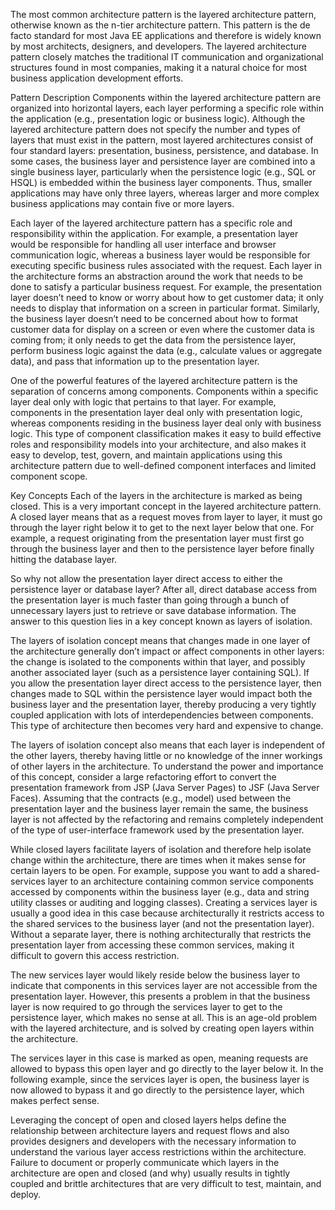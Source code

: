 The most common architecture pattern is the layered architecture pattern, otherwise known as the n-tier architecture pattern. This pattern is the de facto standard for most Java EE applications and therefore is widely known by most architects, designers, and developers. The layered architecture pattern closely matches the traditional IT communication and organizational structures found in most companies, making it a natural choice for most business application development efforts. 

Pattern Description
Components within the layered architecture pattern are organized into horizontal layers, each layer performing a specific role within the application (e.g., presentation logic or business logic). Although the layered architecture pattern does not specify the number and types of layers that must exist in the pattern, most layered architectures consist of four standard layers: presentation, business, persistence, and database. In some cases, the business layer and persistence layer are combined into a single business layer, particularly when the persistence logic (e.g., SQL or HSQL) is embedded within the business layer components. Thus, smaller applications may have only three layers, whereas larger and more complex business applications may contain five or more layers. 

Each layer of the layered architecture pattern has a specific role and responsibility within the application. For example, a presentation layer would be responsible for handling all user interface and browser communication logic, whereas a business layer would be responsible for executing specific business rules associated with the request. Each layer in the architecture forms an abstraction around the work that needs to be done to satisfy a particular business request. For example, the presentation layer doesn’t need to know or worry about how to get customer data; it only needs to display that information on a screen in particular format. Similarly, the business layer doesn’t need to be concerned about how to format customer data for display on a screen or even where the customer data is coming from; it only needs to get the data from the persistence layer, perform business logic against the data (e.g., calculate values or aggregate data), and pass that information up to the presentation layer.  


One of the powerful features of the layered architecture pattern is the separation of concerns among components. Components within a specific layer deal only with logic that pertains to that layer. For example, components in the presentation layer deal only with presentation logic, whereas components residing in the business layer deal only with business logic. This type of component classification makes it easy to build effective roles and responsibility models into your architecture, and also makes it easy to develop, test, govern, and maintain applications using this architecture pattern due to well-defined component interfaces and limited component scope.

Key Concepts
Each of the layers in the architecture is marked as being closed. This is a very important concept in the layered architecture pattern. A closed layer means that as a request moves from layer to layer, it must go through the layer right below it to get to the next layer below that one. For example, a request originating from the presentation layer must first go through the business layer and then to the persistence layer before finally hitting the database layer. 


So why not allow the presentation layer direct access to either the persistence layer or database layer? After all, direct database access from the presentation layer is much faster than going through a bunch of unnecessary layers just to retrieve or save database information. The answer to this question lies in a key concept known as layers of isolation. 

The layers of isolation concept means that changes made in one layer of the architecture generally don’t impact or affect components in other layers: the change is isolated to the components within that layer, and possibly another associated layer (such as a persistence layer containing SQL). If you allow the presentation layer direct access to the persistence layer, then changes made to SQL within the persistence layer would impact both the business layer and the presentation layer, thereby producing a very tightly coupled application with lots of interdependencies between components. This type of architecture then becomes very hard and expensive to change.  

The layers of isolation concept also means that each layer is independent of the other layers, thereby having little or no knowledge of the inner workings of other layers in the architecture. To understand the power and importance of this concept, consider a large refactoring effort to convert the presentation framework from JSP (Java Server Pages) to JSF (Java Server Faces). Assuming that the contracts (e.g., model) used between the presentation layer and the business layer remain the same, the business layer is not affected by the refactoring and remains completely independent of the type of user-interface framework used by the presentation layer.  

While closed layers facilitate layers of isolation and therefore help isolate change within the architecture, there are times when it makes sense for certain layers to be open. For example, suppose you want to add a shared-services layer to an architecture containing common service components accessed by components within the business layer (e.g., data and string utility classes or auditing and logging classes). Creating a services layer is usually a good idea in this case because architecturally it restricts access to the shared services to the business layer (and not the presentation layer). Without a separate layer, there is nothing architecturally that restricts the presentation layer from accessing these common services, making it difficult to govern this access restriction.  

The new services layer would likely reside below the business layer to indicate that components in this services layer are not accessible from the presentation layer. However, this presents a problem in that the business layer is now required to go through the services layer to get to the persistence layer, which makes no sense at all. This is an age-old problem with the layered architecture, and is solved by creating open layers within the architecture.  

The services layer in this case is marked as open,  meaning requests are allowed to bypass this open layer and go directly to the layer below it. In the following example, since the services layer is open, the business layer is now allowed to bypass it and go directly to the persistence layer, which makes perfect sense.  

Leveraging the concept of open and closed layers helps define the relationship between architecture layers and request flows and also provides designers and developers with the necessary information to understand the various layer access restrictions within the architecture. Failure to document or properly communicate which layers in the architecture are open and closed (and why) usually results in tightly coupled and brittle architectures that are very difficult to test, maintain, and deploy.
